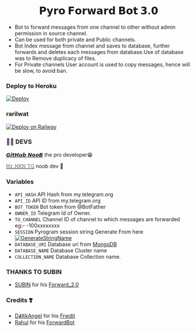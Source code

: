 <h1 align="center">
  <b>𝗣𝘆𝗿𝗼 𝗙𝗼𝗿𝘄𝗮𝗿𝗱 𝗕𝗼𝘁 𝟯.𝟬</b>
</h1>

* Bot to forward messages from one channel to other without admin permission in source channel.
* Can be used for both private and Public channels.
* Bot Index message from channel and saves to database, further forwards and deletes each messages from database.Use of database was to Remove duplicacy of files.
* For Private channels User account is used to copy messages, hence will be slow, to avoid ban.

### Deploy to Heroku
[![Deploy](https://www.herokucdn.com/deploy/button.svg)](https://heroku.com/deploy?template=https://github.com/TEAM-PYRO-BOTZ/PYRO-FORWARDER-3.0)

### rarilwat
[![Deploy on Railway](https://railway.app/button.svg)](https://railway.app/new/template/8RPJoz?referralCode=akash2006)

### 👨‍💻 DEVS

[𝙂𝙞𝙩𝙃𝙪𝙗 𝙉𝙤𝙤𝘽](https://t.me/GitHub_noob) the pro developer😁

[𝙼𝚛.𝙼𝙺𝙽 𝚃𝙶](https://t.me/mr_MKN) noob dev 🙏

### Variables

* `API_HASH` API Hash from my.telegram.org
* `API_ID` API ID from my.telegram.org
* `BOT_TOKEN` Bot token from @BotFather
* `OWNER_ID` Telegram Id of Owner.
* `TO_CHANNEL` Channel ID of channel to which messages are forwarded eg:- -100xxxxxxxx
* `SESSION` Pyrogram session string Generate From here [![GenerateStringName](https://img.shields.io/badge/repl.it-generateStringName-blue)](https://replit.com/@arjun-sangu/PYROSESSION)          
* `DATABASE_URI` Database uri from [MongoDB](https://cloud.mongodb.com/)
* `DATABASE_NAME` Database Cluster name
* `COLLECTION_NAME` Database Collection name.

### THANKS TO SUBIN 

* [SUBIN](https://github.com/subinps) for his [Forward_2.0](https://github.com/subinps/Forward_2.0)


### Credits ❣️
* [DⱥℝkAngel](https://github.com/Jijinr) for his [Frwdit](https://github.com/Jijinr/Frwdit)
* [Rahul](https://github.com/rahulps1000) for his [ForwardBot](https://github.com/rahulps1000/ForwardBot)


